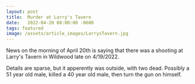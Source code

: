```yaml
---
layout: post
title:  Murder at Larry's Tavern
date:   2022-04-20 08:00:00 -0600
tags: featured
image: /assets/article_images/LarrysTavern.jpg
---
```


News on the morning of April 20th is saying that there was a shooting at Larry's Tavern in Wildwood late on 4/19/2022.

Details are sparse, but it apperently was outside, with two dead. Possibly a 51 year old male, killed a 40 year old male, then turn the gun on himself.